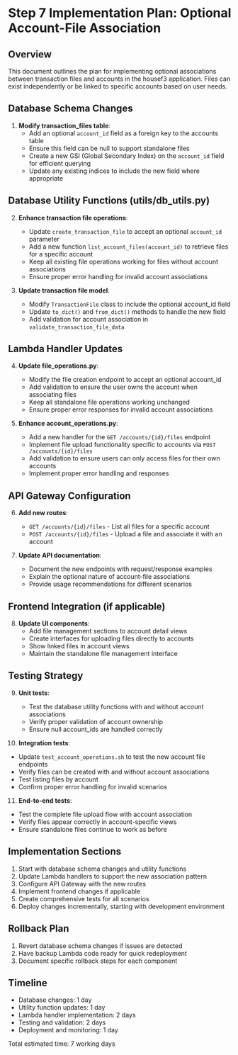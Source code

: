 # Step 7 Implementation Plan: Optional Account-File Association

## Overview
This document outlines the plan for implementing optional associations between transaction files and accounts in the housef3 application. Files can exist independently or be linked to specific accounts based on user needs.

## Database Schema Changes

1. **Modify transaction_files table**:
   - Add an optional `account_id` field as a foreign key to the accounts table
   - Ensure this field can be null to support standalone files
   - Create a new GSI (Global Secondary Index) on the `account_id` field for efficient querying
   - Update any existing indices to include the new field where appropriate

## Database Utility Functions (utils/db_utils.py)

2. **Enhance transaction file operations**:
   - Update `create_transaction_file` to accept an optional `account_id` parameter
   - Add a new function `list_account_files(account_id)` to retrieve files for a specific account
   - Keep all existing file operations working for files without account associations
   - Ensure proper error handling for invalid account associations

3. **Update transaction file model**:
   - Modify `TransactionFile` class to include the optional account_id field
   - Update `to_dict()` and `from_dict()` methods to handle the new field
   - Add validation for account association in `validate_transaction_file_data`

## Lambda Handler Updates

4. **Update file_operations.py**:
   - Modify the file creation endpoint to accept an optional account_id
   - Add validation to ensure the user owns the account when associating files
   - Keep all standalone file operations working unchanged
   - Ensure proper error responses for invalid account associations

5. **Enhance account_operations.py**:
   - Add a new handler for the `GET /accounts/{id}/files` endpoint
   - Implement file upload functionality specific to accounts via `POST /accounts/{id}/files` 
   - Add validation to ensure users can only access files for their own accounts
   - Implement proper error handling and responses

## API Gateway Configuration

6. **Add new routes**:
   - `GET /accounts/{id}/files` - List all files for a specific account
   - `POST /accounts/{id}/files` - Upload a file and associate it with an account

7. **Update API documentation**:
   - Document the new endpoints with request/response examples
   - Explain the optional nature of account-file associations
   - Provide usage recommendations for different scenarios

## Frontend Integration (if applicable)

8. **Update UI components**:
   - Add file management sections to account detail views
   - Create interfaces for uploading files directly to accounts
   - Show linked files in account views
   - Maintain the standalone file management interface

## Testing Strategy

9. **Unit tests**:
   - Test the database utility functions with and without account associations
   - Verify proper validation of account ownership
   - Ensure null account_ids are handled correctly

10. **Integration tests**:
   - Update `test_account_operations.sh` to test the new account file endpoints
   - Verify files can be created with and without account associations
   - Test listing files by account
   - Confirm proper error handling for invalid scenarios

11. **End-to-end tests**:
   - Test the complete file upload flow with account association
   - Verify files appear correctly in account-specific views
   - Ensure standalone files continue to work as before

## Implementation Sections

1. Start with database schema changes and utility functions
2. Update Lambda handlers to support the new association pattern
3. Configure API Gateway with the new routes
4. Implement frontend changes if applicable
5. Create comprehensive tests for all scenarios
6. Deploy changes incrementally, starting with development environment

## Rollback Plan

1. Revert database schema changes if issues are detected
2. Have backup Lambda code ready for quick redeployment
3. Document specific rollback steps for each component

## Timeline

- Database changes: 1 day
- Utility function updates: 1 day
- Lambda handler implementation: 2 days
- Testing and validation: 2 days
- Deployment and monitoring: 1 day

Total estimated time: 7 working days 